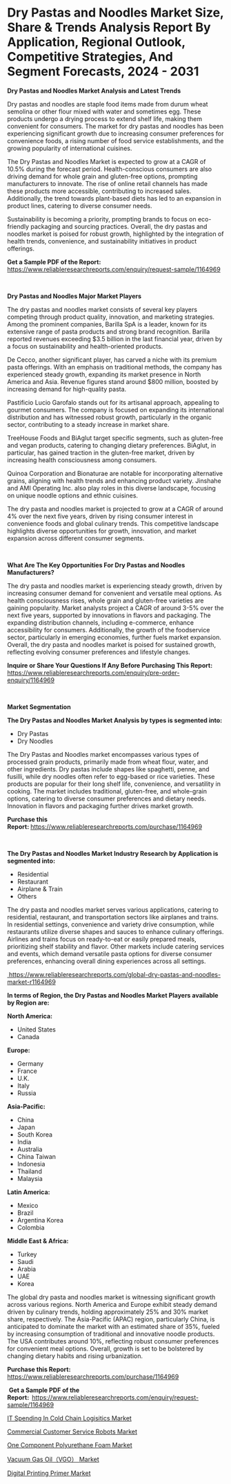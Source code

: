 <p><h1>Dry Pastas and Noodles Market Size, Share & Trends Analysis Report By Application, Regional Outlook, Competitive Strategies, And Segment Forecasts, 2024 - 2031</h1></p><p><strong>Dry Pastas and Noodles Market Analysis and Latest Trends</strong></p>
<p><p>Dry pastas and noodles are staple food items made from durum wheat semolina or other flour mixed with water and sometimes egg. These products undergo a drying process to extend shelf life, making them convenient for consumers. The market for dry pastas and noodles has been experiencing significant growth due to increasing consumer preferences for convenience foods, a rising number of food service establishments, and the growing popularity of international cuisines.</p><p>The Dry Pastas and Noodles Market is expected to grow at a CAGR of 10.5% during the forecast period. Health-conscious consumers are also driving demand for whole grain and gluten-free options, prompting manufacturers to innovate. The rise of online retail channels has made these products more accessible, contributing to increased sales. Additionally, the trend towards plant-based diets has led to an expansion in product lines, catering to diverse consumer needs.</p><p>Sustainability is becoming a priority, prompting brands to focus on eco-friendly packaging and sourcing practices. Overall, the dry pastas and noodles market is poised for robust growth, highlighted by the integration of health trends, convenience, and sustainability initiatives in product offerings.</p></p>
<p><strong>Get a Sample PDF of the Report:&nbsp;</strong> <a href="https://www.reliableresearchreports.com/enquiry/request-sample/1164969?utm_campaign=5&utm_medium=2&utm_source=Github&utm_content=ia&utm_term=03102024&utm_id=dry-pastas-and-noodles">https://www.reliableresearchreports.com/enquiry/request-sample/1164969</a></p>
<p>&nbsp;</p>
<p><strong>Dry Pastas and Noodles Major Market Players</strong></p>
<p><p>The dry pastas and noodles market consists of several key players competing through product quality, innovation, and marketing strategies. Among the prominent companies, Barilla SpA is a leader, known for its extensive range of pasta products and strong brand recognition. Barilla reported revenues exceeding $3.5 billion in the last financial year, driven by a focus on sustainability and health-oriented products.</p><p>De Cecco, another significant player, has carved a niche with its premium pasta offerings. With an emphasis on traditional methods, the company has experienced steady growth, expanding its market presence in North America and Asia. Revenue figures stand around $800 million, boosted by increasing demand for high-quality pasta.</p><p>Pastificio Lucio Garofalo stands out for its artisanal approach, appealing to gourmet consumers. The company is focused on expanding its international distribution and has witnessed robust growth, particularly in the organic sector, contributing to a steady increase in market share.</p><p>TreeHouse Foods and BiAglut target specific segments, such as gluten-free and vegan products, catering to changing dietary preferences. BiAglut, in particular, has gained traction in the gluten-free market, driven by increasing health consciousness among consumers.</p><p>Quinoa Corporation and Bionaturae are notable for incorporating alternative grains, aligning with health trends and enhancing product variety. Jinshahe and AMI Operating Inc. also play roles in this diverse landscape, focusing on unique noodle options and ethnic cuisines. </p><p>The dry pasta and noodles market is projected to grow at a CAGR of around 4% over the next five years, driven by rising consumer interest in convenience foods and global culinary trends. This competitive landscape highlights diverse opportunities for growth, innovation, and market expansion across different consumer segments.</p></p>
<p>&nbsp;</p>
<p><strong>What Are The Key Opportunities For Dry Pastas and Noodles Manufacturers?</strong></p>
<p><p>The dry pasta and noodles market is experiencing steady growth, driven by increasing consumer demand for convenient and versatile meal options. As health consciousness rises, whole grain and gluten-free varieties are gaining popularity. Market analysts project a CAGR of around 3-5% over the next five years, supported by innovations in flavors and packaging. The expanding distribution channels, including e-commerce, enhance accessibility for consumers. Additionally, the growth of the foodservice sector, particularly in emerging economies, further fuels market expansion. Overall, the dry pasta and noodles market is poised for sustained growth, reflecting evolving consumer preferences and lifestyle changes.</p></p>
<p><strong>Inquire or Share Your Questions If Any Before Purchasing This Report:</strong> <a href="https://www.reliableresearchreports.com/enquiry/pre-order-enquiry/1164969?utm_campaign=5&utm_medium=2&utm_source=Github&utm_content=ia&utm_term=03102024&utm_id=dry-pastas-and-noodles">https://www.reliableresearchreports.com/enquiry/pre-order-enquiry/1164969</a></p>
<p>&nbsp;</p>
<p><strong>Market Segmentation</strong></p>
<p><strong>The Dry Pastas and Noodles Market Analysis by types is segmented into:</strong></p>
<p><ul><li>Dry Pastas</li><li>Dry Noodles</li></ul></p>
<p><p>The Dry Pastas and Noodles market encompasses various types of processed grain products, primarily made from wheat flour, water, and other ingredients. Dry pastas include shapes like spaghetti, penne, and fusilli, while dry noodles often refer to egg-based or rice varieties. These products are popular for their long shelf life, convenience, and versatility in cooking. The market includes traditional, gluten-free, and whole-grain options, catering to diverse consumer preferences and dietary needs. Innovation in flavors and packaging further drives market growth.</p></p>
<p><strong>Purchase this Report:&nbsp;</strong><a href="https://www.reliableresearchreports.com/purchase/1164969?utm_campaign=5&utm_medium=2&utm_source=Github&utm_content=ia&utm_term=03102024&utm_id=dry-pastas-and-noodles">https://www.reliableresearchreports.com/purchase/1164969</a></p>
<p>&nbsp;</p>
<p><strong>The Dry Pastas and Noodles Market Industry Research by Application is segmented into:</strong></p>
<p><ul><li>Residential</li><li>Restaurant</li><li>Airplane & Train</li><li>Others</li></ul></p>
<p><p>The dry pasta and noodles market serves various applications, catering to residential, restaurant, and transportation sectors like airplanes and trains. In residential settings, convenience and variety drive consumption, while restaurants utilize diverse shapes and sauces to enhance culinary offerings. Airlines and trains focus on ready-to-eat or easily prepared meals, prioritizing shelf stability and flavor. Other markets include catering services and events, which demand versatile pasta options for diverse consumer preferences, enhancing overall dining experiences across all settings.</p></p>
<p><a href="https://www.reliableresearchreports.com/global-dry-pastas-and-noodles-market-r1164969?utm_campaign=5&utm_medium=2&utm_source=Github&utm_content=ia&utm_term=03102024&utm_id=dry-pastas-and-noodles">&nbsp;https://www.reliableresearchreports.com/global-dry-pastas-and-noodles-market-r1164969</a></p>
<p><strong>In terms of Region, the Dry Pastas and Noodles Market Players available by Region are:</strong></p>
<p>
    <p> <strong> North America: </strong>
        <ul>
            <li>United States</li>
            <li>Canada</li>
        </ul>
        </p> 
    <p> <strong> Europe: </strong>
        <ul>
            <li>Germany</li>
            <li>France</li>
            <li>U.K.</li>
            <li>Italy</li>
            <li>Russia</li>
        </ul>
        </p> 
    <p> <strong> Asia-Pacific: </strong>
        <ul>
            <li>China</li>
            <li>Japan</li>
            <li>South Korea</li>
            <li>India</li>
            <li>Australia</li>
            <li>China Taiwan</li>
            <li>Indonesia</li>
            <li>Thailand</li>
            <li>Malaysia</li>
        </ul>
        </p> 
    <p> <strong> Latin America: </strong>
        <ul>
            <li>Mexico</li>
            <li>Brazil</li>
            <li>Argentina Korea</li>
            <li>Colombia</li>
        </ul>
        </p> 
    <p> <strong> Middle East & Africa: </strong>
        <ul>
            <li>Turkey</li>
            <li>Saudi</li>
            <li>Arabia</li>
            <li>UAE</li>
            <li>Korea</li>
        </ul>
    </p>
    </p>
<p><p>The global dry pasta and noodles market is witnessing significant growth across various regions. North America and Europe exhibit steady demand driven by culinary trends, holding approximately 25% and 30% market share, respectively. The Asia-Pacific (APAC) region, particularly China, is anticipated to dominate the market with an estimated share of 35%, fueled by increasing consumption of traditional and innovative noodle products. The USA contributes around 10%, reflecting robust consumer preferences for convenient meal options. Overall, growth is set to be bolstered by changing dietary habits and rising urbanization.</p></p>
<p><strong>Purchase this Report: </strong><a href="https://www.reliableresearchreports.com/purchase/1164969?utm_campaign=5&utm_medium=2&utm_source=Github&utm_content=ia&utm_term=03102024&utm_id=dry-pastas-and-noodles">https://www.reliableresearchreports.com/purchase/1164969</a></p>
<p>&nbsp;<strong>Get a Sample PDF of the Report:&nbsp;&nbsp;</strong><a href="https://www.reliableresearchreports.com/enquiry/request-sample/1164969?utm_campaign=5&utm_medium=2&utm_source=Github&utm_content=ia&utm_term=03102024&utm_id=dry-pastas-and-noodles">https://www.reliableresearchreports.com/enquiry/request-sample/1164969</a></p>
<p><strong></strong></p>
<p><p><a href="https://github.com/NargisHussain75/Market-Research-Report-List-1/blob/main/it-spending-in-cold-chain-logisitics-market.md?utm_campaign=5&utm_medium=2&utm_source=Github&utm_content=ia&utm_term=03102024&utm_id=dry-pastas-and-noodles">IT Spending In Cold Chain Logisitics Market</a></p><p><a href="https://issuu.com/reportprime-2/docs/commercial-customer-service-robots-_bdc089357fddcc?utm_campaign=5&utm_medium=2&utm_source=Github&utm_content=ia&utm_term=03102024&utm_id=dry-pastas-and-noodles">Commercial Customer Service Robots Market</a></p><p><a href="https://www.linkedin.com/pulse/future-ready-strategic-insights-global-one-component-polyurethane-bl7zc?utm_campaign=5&utm_medium=2&utm_source=Github&utm_content=ia&utm_term=03102024&utm_id=dry-pastas-and-noodles">One Component Polyurethane Foam Market</a></p><p><a href="https://github.com/AnnDiaz698/Market-Research-Report-List-1/blob/main/vacuum-gas-oilvgo-market.md?utm_campaign=5&utm_medium=2&utm_source=Github&utm_content=ia&utm_term=03102024&utm_id=dry-pastas-and-noodles">Vacuum Gas Oil（VGO） Market</a></p><p><a href="https://issuu.com/reportprime-2/docs/digital-printing-primer-market-size_927e58cf416ca7?utm_campaign=5&utm_medium=2&utm_source=Github&utm_content=ia&utm_term=03102024&utm_id=dry-pastas-and-noodles">Digital Printing Primer Market</a></p></p>